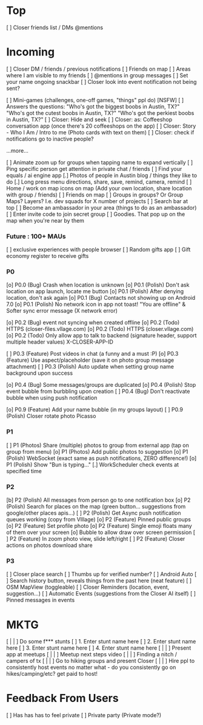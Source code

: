 
# Top

 [ ] Closer friends list / DMs @mentions

# Incoming

 [ ] Closer DM / friends / previous notifications
 [ ] Friends on map
    [ ] Areas where I am visible to my friends
 [ ] @mentions in group messages
 [ ] Set your name ongoing snackbar
 [ ] Closer look into event notification not being sent?

 [ ] Mini-games (challenges, one-off games, "things" ppl do) [NSFW]
    [ ] Answers the questions:
        "Who's got the biggest boobs in Austin, TX?"
        "Who's got the cutest boobs in Austin, TX?"
        "Who's got the perkiest boobs in Austin, TX?"
 [ ] Closer: Hide and seek
 [ ] Closer: as: Coffeeshop conversation app (once there's 20 coffeeshops on the app)
 [ ] Closer: Story - Who I Am / Intro to me (Photo cards with text on them)
 [ ] Closer: check if notifications go to inactive people?

 ...more...

 [ ] Animate zoom up for groups when tapping name to expand vertically
 [ ] Ping specific person get attention in private chat / friends
 [ ] Find your equals / ai engine app
 [.] Photos of people in Austin blog / things they like to do
 [.] Long press menu directions, share, save, remind, camera, remind
 [ ] Home / work on map icons on map (Add your own location, share location with group / friends)
    [ ] Friends on map
 [ ] Groups in groups? Or Group Maps? Layers? I.e. dev squads for X number of projects
 [ ] Search bar at top
 [ ] Become an ambassador in your area (things to do as an ambassador)
 [ ] Enter invite code to join secret group
 [ ] Goodies.  That pop up on the map when you're near by them

### Future : 100+ MAUs ###

 [ ] exclusive experiences with people browser
 [ ] Random gifts app
    [ ] Gift economy register to receive gifts

### P0 ###

 [o] P0.0 (Bug) Crash when location is unknown
 [o] P0.1 (Polish) Don't ask location on app launch, locate me button
 [o] P0.1 (Polish) After denying location, don't ask again
 [o] P0.1 (Bug) Contacts not showing up on Android 7.0
 [o] P0.1 (Polish) No network icon in app not toast! "You are offline" & Softer sync error message (X network error)

 [o] P0.2 (Bug) event not syncing when created offline
 [o] P0.2 (Todo) HTTPS (closer-files.vllage.com)
 [o] P0.2 (Todo) HTTPS (closer.vllage.com)
    [o] P0.2 (Todo) Only allow app to talk to backend (signature header, support multiple header values) X-CLOSER-APP-ID

 [ ] P0.3 (Feature) Post videos in chat (a funny and a must :P)
 [o] P0.3 (Feature) Use aspect/placeholder (save it on photo group message attachment)
 [ ] P0.3 (Polish) Auto update when setting group name background upon success

 [o] P0.4 (Bug) Some messages/groups are duplicated
 [o] P0.4 (Polish) Stop event bubble from burbbling upon creation
 [ ] P0.4 (Bug) Don't reactivate bubble when using push notification

 [o] P0.9 (Feature) Add your name bubble (in my groups layout)
 [ ] P0.9 (Polish) Closer rotate photo Picasso

### P1 ###

 [ ] P1 (Photos) Share (multiple) photos to group from external app (tap on group from menu)
 [o] P1 (Photos) Add public photos to suggestion
 [o] P1 (Polish) WebSocket (exact same as push notifications, ZERO difference!)
 [o] P1 (Polish) Show "Bun is typing..."
    [.] WorkScheduler check events at specified time

### P2 ###

 [b] P2 (Polish) All messages from person go to one notification box
 [o] P2 (Polish) Search for places on the map (green button... suggestions from google/other places apis...)
 [ ] P2 (Polish) Get Async push notification queues working (copy from Vlllage)
 [o] P2 (Feature) Pinned public groups
 [o] P2 (Feature) Set profile photo
 [o] P2 (Feature) Single emoji floats many of them over your screen
    [o] Bubble to allow draw over screen permission
 [ ] P2 (Feature) In zoom photo view, slide left/right
 [ ] P2 (Feature) Closer actions on photos download share


### P3 ###

 [ ] Closer place search
     [ ] Thumbs up for verified number?
 [ ] Android Auto
 [ ] Search history button, reveals things from the past here (neat feature)
 [ ] OSM MapView (toggleable)
 [ ] Closer Reminders (location, event, suggestion...)
 [ ] Automatic Events (suggestions from the Closer AI itself)
 [ ] Pinned messages in events

# MKTG

 [ | | ] Do some f*** stunts
    [ ] 1. Enter stunt name here
    [ ] 2. Enter stunt name here
    [ ] 3. Enter stunt name here
    [ ] 4. Enter stunt name here
 [ | | ] Present app at meetups
 [ | | ] Meetup next steps video
 [ | | ] Finding a nitch / campers of tx
 [ | | ] Go to hiking groups and present Closer
 [ | | ] Hire ppl to consistently host events no matter what - do you consistently go on hikes/camping/etc? get paid to host!

# Feedback From Users

 [ ] Has has has to feel private
 [ ] Private party (Private mode?)
